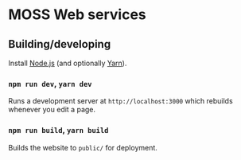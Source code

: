 # MOSS Web services

## Building/developing

Install [Node.js](https://nodejs.org/en/) (and optionally [Yarn](https://yarnpkg.com/lang/en/)).

### `npm run dev`, `yarn dev`

Runs a development server at `http://localhost:3000` which rebuilds whenever you edit a page.

### `npm run build`, `yarn build`

Builds the website to `public/` for deployment.
